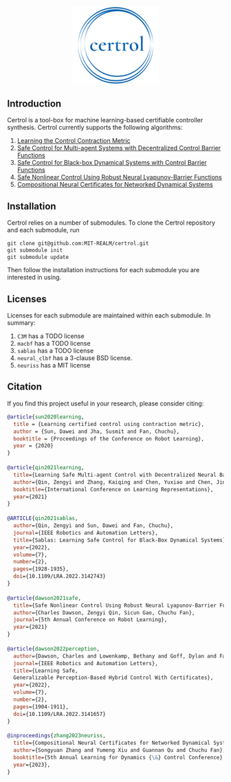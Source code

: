 <div align="center">
    <img src="resources/logo.png" width="200"/>
</div>

## Introduction

Certrol is a tool-box for machine learning-based certifiable controller synthesis. Certrol currently supports the following algorithms:

1. [Learning the Control Contraction Metric](https://github.com/MIT-REALM/ccm/tree/8377d469af09b39bd02fe3946f2085d7be63e45a)
2. [Safe Control for Multi-agent Systems with Decentralized Control Barrier Functions](https://github.com/MIT-REALM/macbf/tree/7e364b7a65801debaccc2f60673323385e6f05d3)
3. [Safe Control for Black-box Dynamical Systems with Control Barrier Functions](https://github.com/MIT-REALM/sablas/tree/2ba1c5c92bc18a1218140780f8f9e051f68f73ae)
4. [Safe Nonlinear Control Using Robust Neural Lyapunov-Barrier Functions](https://github.com/MIT-REALM/neural_clbf/tree/a39d3e2cfb9d9bf53ed000b36a30ae1965253dce)
5. [Compositional Neural Certificates for Networked Dynamical Systems](https://github.com/MIT-REALM/neuriss/tree/c1abebc2af38afdf9e58c8089de05217679b1703)

## Installation

Certrol relies on a number of submodules. To clone the Certrol repository and each submodule, run
```
git clone git@github.com:MIT-REALM/certrol.git
git submodule init
git submodule update
```

Then follow the installation instructions for each submodule you are interested in using.

## Licenses

Licenses for each submodule are maintained within each submodule. In summary:

1. `C3M` has a TODO license
2. `macbf` has a TODO license
3. `sablas` has a TODO license
4. `neural_clbf` has a 3-clause BSD license.
5. `neuriss` has a MIT license

## Citation

If you find this project useful in your research, please consider citing:

```bibtex
@article{sun2020learning,
  title = {Learning certified control using contraction metric},
  author = {Sun, Dawei and Jha, Susmit and Fan, Chuchu},
  booktitle = {Proceedings of the Conference on Robot Learning},
  year = {2020}
}

@article{qin2021learning,
  title={Learning Safe Multi-agent Control with Decentralized Neural Barrier Certificates },
  author={Qin, Zengyi and Zhang, Kaiqing and Chen, Yuxiao and Chen, Jingkai and Fan, Chuchu},
  booktitle={International Conference on Learning Representations},
  year={2021}
}

@ARTICLE{qin2021sablas,
  author={Qin, Zengyi and Sun, Dawei and Fan, Chuchu},
  journal={IEEE Robotics and Automation Letters},
  title={Sablas: Learning Safe Control for Black-Box Dynamical Systems},
  year={2022},
  volume={7},
  number={2},
  pages={1928-1935},
  doi={10.1109/LRA.2022.3142743}
}

@article{dawson2021safe,
  title={Safe Nonlinear Control Using Robust Neural Lyapunov-Barrier Functions},
  author={Charles Dawson, Zengyi Qin, Sicun Gao, Chuchu Fan},
  journal={5th Annual Conference on Robot Learning},
  year={2021}
}

@article{dawson2022perception,
  author={Dawson, Charles and Lowenkamp, Bethany and Goff, Dylan and Fan, Chuchu},
  journal={IEEE Robotics and Automation Letters},
  title={Learning Safe,
  Generalizable Perception-Based Hybrid Control With Certificates},
  year={2022},
  volume={7},
  number={2},
  pages={1904-1911},
  doi={10.1109/LRA.2022.3141657}
}

@inproceedings{zhang2023neuriss,
  title={Compositional Neural Certificates for Networked Dynamical Systems},
  author={Songyuan Zhang and Yumeng Xiu and Guannan Qu and Chuchu Fan},
  booktitle={5th Annual Learning for Dynamics {\&} Control Conference},
  year={2023},
}
```
